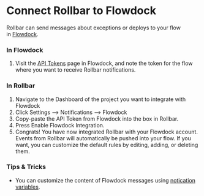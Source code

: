 # Connect Rollbar to Flowdock

Rollbar can send messages about exceptions or deploys to your flow
in [Flowdock](http://flowdock.com/).

### In Flowdock

1.  Visit the [API Tokens](https://www.flowdock.com/account/tokens) page
    in Flowdock, and note the token for the flow where you want to
    receive Rollbar notifications.

### In Rollbar

1.  Navigate to the Dashboard of the project you want to integrate with
    Flowdock
2.  Click Settings --> Notifications --> Flowdock
3.  Copy-paste the API Token from Flowdock into the box in Rollbar.
4.  Press Enable Flowdock Integration.
5.  Congrats! You have now integrated Rollbar with your Flowdock
    account. Events from Rollbar will automatically be pushed into your
    flow. If you want, you can customize the default rules by editing,
    adding, or deleting them.

### Tips & Tricks
* You can customize the content of Flowdock messages using [notication variables](/docs/notification-variables/).
